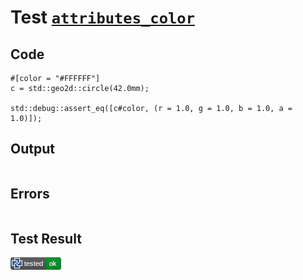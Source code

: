 # Test [`attributes_color`](/doc/attributes.md#L41)

## Code

```µcad
#[color = "#FFFFFF"]
c = std::geo2d::circle(42.0mm);

std::debug::assert_eq([c#color, (r = 1.0, g = 1.0, b = 1.0, a = 1.0)]);

```

## Output

```,plain
```

## Errors

```,plain
```

## Test Result

![OK](/doc/.test/attributes_color.png)
